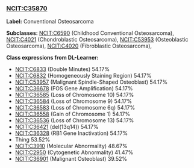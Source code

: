 
### [NCIT:C35870](http://purl.obolibrary.org/obo/NCIT_C35870)
**Label:** Conventional Osteosarcoma

**Subclasses:** [NCIT:C6590](http://purl.obolibrary.org/obo/NCIT_C6590) (Childhood Conventional Osteosarcoma), [NCIT:C4021](http://purl.obolibrary.org/obo/NCIT_C4021) (Chondroblastic Osteosarcoma), [NCIT:C53953](http://purl.obolibrary.org/obo/NCIT_C53953) (Osteoblastic Osteosarcoma), [NCIT:C4020](http://purl.obolibrary.org/obo/NCIT_C4020) (Fibroblastic Osteosarcoma), 

**Class expressions from DL-Learner:**

- [NCIT:C6833](http://purl.obolibrary.org/obo/NCIT_C6833) (Double Minutes) 54.17%
- [NCIT:C6832](http://purl.obolibrary.org/obo/NCIT_C6832) (Homogeneously Staining Region) 54.17%
- [NCIT:C53957](http://purl.obolibrary.org/obo/NCIT_C53957) (Malignant Spindle-Shaped Osteoblast) 54.17%
- [NCIT:C36678](http://purl.obolibrary.org/obo/NCIT_C36678) (FOS Gene Amplification) 54.17%
- [NCIT:C36585](http://purl.obolibrary.org/obo/NCIT_C36585) (Loss of Chromosome 10) 54.17%
- [NCIT:C36584](http://purl.obolibrary.org/obo/NCIT_C36584) (Loss of Chromosome 9) 54.17%
- [NCIT:C36583](http://purl.obolibrary.org/obo/NCIT_C36583) (Loss of Chromosome 6q) 54.17%
- [NCIT:C36558](http://purl.obolibrary.org/obo/NCIT_C36558) (Gain of Chromosome 1) 54.17%
- [NCIT:C36536](http://purl.obolibrary.org/obo/NCIT_C36536) (Loss of Chromosome 13) 54.17%
- [NCIT:C36421](http://purl.obolibrary.org/obo/NCIT_C36421) (del(13q14)) 54.17%
- [NCIT:C36328](http://purl.obolibrary.org/obo/NCIT_C36328) (RB1 Gene Inactivation) 54.17%
- Thing 53.52%
- [NCIT:C3910](http://purl.obolibrary.org/obo/NCIT_C3910) (Molecular Abnormality) 48.67%
- [NCIT:C2950](http://purl.obolibrary.org/obo/NCIT_C2950) (Cytogenetic Abnormality) 41.47%
- [NCIT:C36901](http://purl.obolibrary.org/obo/NCIT_C36901) (Malignant Osteoblast) 39.52%


